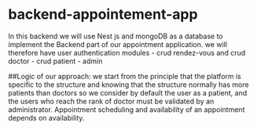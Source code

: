 # backend-appointement-app
In this backend we will use Nest js and mongoDB as a database to implement the Backend part of our appointment application. we will therefore have user authentication modules - crud rendez-vous and crud doctor - crud patient - admin

##Logic of our approach: we start from the principle that the platform is specific to the structure and knowing that the structure normally has more patients than doctors so we consider by default the user as a patient, and the users who reach the rank of doctor must be validated by an administrator. Appointment scheduling and availability of an appointment depends on availability.
